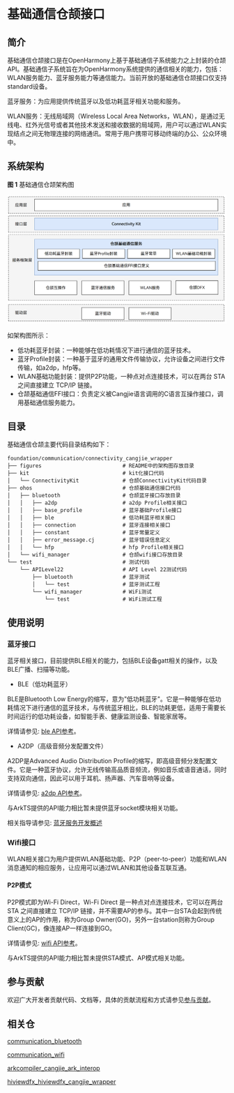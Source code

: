 # 基础通信仓颉接口

## 简介

基础通信仓颉接口是在OpenHarmony上基于基础通信子系统能力之上封装的仓颉API。基础通信子系统旨在为OpenHarmony系统提供的通信相关的能力，包括：WLAN服务能力、蓝牙服务能力等通信能力。当前开放的基础通信仓颉接口仅支持standard设备。

蓝牙服务：为应用提供传统蓝牙以及低功耗蓝牙相关功能和服务。

WLAN服务：无线局域网（Wireless Local Area Networks，WLAN），是通过无线电、红外光信号或者其他技术发送和接收数据的局域网，用户可以通过WLAN实现结点之间无物理连接的网络通讯。常用于用户携带可移动终端的办公、公众环境中。

## 系统架构

**图 1**  基础通信仓颉架构图

![](figures/connectivity_cangjie_wrapper_architecture.png)

如架构图所示：

- 低功耗蓝牙封装：一种能够在低功耗情况下进行通信的蓝牙技术。
- 蓝牙Profile封装：一种基于蓝牙的通用文件传输协议，允许设备之间进行文件传输，如a2dp，hfp等。
- WLAN基础功能封装：提供P2P功能，一种点对点连接技术，可以在两台 STA 之间直接建立 TCP/IP 链接。
- 仓颉基础通信FFI接口：负责定义被Cangjie语言调用的C语言互操作接口，调用基础通信服务能力。

## 目录

基础通信仓颉主要代码目录结构如下：

```
foundation/communication/connectivity_cangjie_wrapper
├── figures                          # README中的架构图存放目录
├── kit                              # kit化接口代码
│   └── ConnectivityKit              # 仓颉ConnectivityKit代码目录
├── ohos                             # 仓颉基础通信接口代码
│   ├── bluetooth                    # 仓颉蓝牙接口存放目录
│   │   ├── a2dp                     # a2dp Profile相关接口
│   │   ├── base_profile             # 蓝牙基础Profile接口
│   │   ├── ble                      # 低功耗蓝牙相关接口
│   │   ├── connection               # 蓝牙连接相关接口
│   │   ├── constant                 # 蓝牙常量定义
│   │   ├── error_message.cj         # 蓝牙错误信息定义
│   │   └── hfp                      # hfp Profile相关接口
│   └── wifi_manager                 # 仓颉wifi接口存放目录
└── test                             # 测试代码
    └── APILevel22                   # API Level 22测试代码
        ├── bluetooth                # 蓝牙测试
        │   └── test                 # 蓝牙测试工程
        └── wifi_manager             # WiFi测试
            └── test                 # WiFi测试工程
```

## 使用说明

### 蓝牙接口

蓝牙相关接口，目前提供BLE相关的能力，包括BLE设备gatt相关的操作，以及BLE广播、扫描等功能。

-   BLE（低功耗蓝牙）

BLE是Bluetooth Low Energy的缩写，意为"低功耗蓝牙"。它是一种能够在低功耗情况下进行通信的蓝牙技术，与传统蓝牙相比，BLE的功耗更低，适用于需要长时间运行的低功耗设备，如智能手表、健康监测设备、智能家居等。

详情请参见: [ble API参考](https://gitcode.com/openharmony-sig/arkcompiler_cangjie_ark_interop/blob/master/doc/API_Reference/source_zh_cn/apis/ConnectivityKit/cj-apis-bluetooth-ble.md)。

-   A2DP（高级音频分发配置文件）

A2DP是Advanced Audio Distribution Profile的缩写，即高级音频分发配置文件。它是一种蓝牙协议，允许无线传输高品质音频流，例如音乐或语音通话，同时支持双向通信，因此可以用于耳机、扬声器、汽车音响等设备。

详情请参见: [a2dp API参考](https://gitcode.com/openharmony-sig/arkcompiler_cangjie_ark_interop/blob/master/doc/API_Reference/source_zh_cn/apis/ConnectivityKit/cj-apis-bluetooth-a2dp.md)。

与ArkTS提供的API能力相比暂未提供蓝牙socket模块相关功能。

相关指导请参见: [蓝牙服务开发概述](https://gitcode.com/openharmony-sig/arkcompiler_cangjie_ark_interop/blob/master/doc/Dev_Guide/source_zh_cn/connectivity/bluetooth/cj-bluetooth-overview.md)

### Wifi接口

WLAN相关接口为用户提供WLAN基础功能、P2P（peer-to-peer）功能和WLAN消息通知的相应服务，让应用可以通过WLAN和其他设备互联互通。

#### P2P模式

P2P模式即为Wi-Fi Direct，Wi-Fi Direct 是一种点对点连接技术，它可以在两台 STA 之间直接建立 TCP/IP 链接，并不需要AP的参与。其中一台STA会起到传统意义上的AP的作用，称为Group Owner(GO)，另外一台station则称为Group Client(GC)，像连接AP一样连接到GO。

详情请参见: [wifi API参考](https://gitcode.com/openharmony-sig/arkcompiler_cangjie_ark_interop/blob/master/doc/API_Reference/source_zh_cn/apis/ConnectivityKit/cj-apis-wifi_manager.md)。

与ArkTS提供的API能力相比暂未提供STA模式、AP模式相关功能。

## 参与贡献

欢迎广大开发者贡献代码、文档等，具体的贡献流程和方式请参见[参与贡献](https://gitcode.com/openharmony/docs/blob/master/zh-cn/contribute/%E5%8F%82%E4%B8%8E%E8%B4%A1%E7%8C%AE.md)。

## 相关仓

[communication_bluetooth](https://gitcode.com/openharmony/communication_bluetooth/blob/master/README_zh.md)

[communication_wifi](https://gitcode.com/openharmony/communication_wifi/blob/master/README_zh.md)

[arkcompiler_cangjie_ark_interop](https://gitcode.com/openharmony-sig/arkcompiler_cangjie_ark_interop/blob/master/README_zh.md)

[hiviewdfx_hiviewdfx_cangjie_wrapper](https://gitcode.com/openharmony-sig/hiviewdfx_hiviewdfx_cangjie_wrapper/blob/master/README_zh.md)